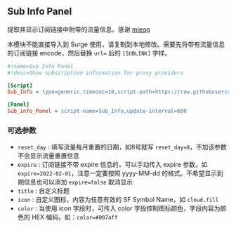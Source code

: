 ## Sub Info Panel

提取并显示订阅链接中附带的流量信息。感谢 [mieqq](https://github.com/mieqq)

本模块不能直接导入到 Surge 使用，请复制到本地修改。需要先将带有流量信息的订阅链接 encode，然后替换 `url=` 后的 `[SUBLINK]` 字样。

```ini
#!name=Sub Info Panel
#!desc=Show subscription information for proxy providers

[Script]
Sub_Info = type=generic,timeout=10,script-path=https://raw.githubusercontent.com/Sestea/Profiles/beta/Script/Surge/Sub_Info_Panel/Sub_Info.js,script-update-interval=0,argument=url=[SUBLINK]

[Panel]
Sub_info_Panel = script-name=Sub_Info,update-interval=600
```

### 可选参数

 - `reset_day` : 填写流量每月重置的日期，如8号就写 `reset_day=8`，不加该参数不会显示流量重置信息
 - `expire` : 订阅链接不带 expire 信息的，可以手动传入 expire 参数，如 `expire=2022-02-01`，注意一定要按照 yyyy-MM-dd 的格式。不希望显示到期信息也可以添加 `expire=false` 取消显示
 - `title` : 自定义标题
 - `icon` : 自定义图标，内容为任意有效的 SF Symbol Name，如 `cloud.fill`
 - `color` : 当使用 icon 字段时，可传入 color 字段控制图标颜色，字段内容为颜色的 HEX 编码。如：`color=#007aff`

